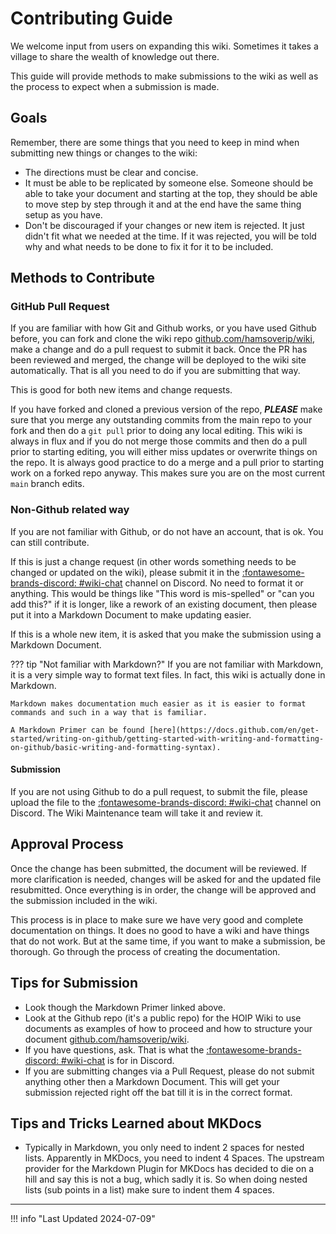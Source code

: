 # Contributing Guide

We welcome input from users on expanding this wiki. Sometimes it takes a village to share the wealth of knowledge out there.

This guide will provide methods to make submissions to the wiki as well as the process to expect when a submission is made.

## Goals

Remember, there are some things that you need to keep in mind when submitting new things or changes to the wiki:

* The directions must be clear and concise.
* It must be able to be replicated by someone else. Someone should be able to take your document and starting at the top, they should be able to move step by step through it and at the end have the same thing setup as you have.
* Don't be discouraged if your changes or new item is rejected. It just didn't fit what we needed at the time. If it was rejected, you will be told why and what needs to be done to fix it for it to be included.

## Methods to Contribute

### GitHub Pull Request

If you are familiar with how Git and Github works, or you have used Github before, you can fork and clone the wiki repo [github.com/hamsoverip/wiki](https://github.com/hamsoverip/wiki), make a change and do a pull request to submit it back. Once the PR has been reviewed and merged, the change will be deployed to the wiki site automatically. That is all you need to do if you are submitting that way.

This is good for both new items and change requests.

If you have forked and cloned a previous version of the repo, ***PLEASE*** make sure that you merge any outstanding commits from the main repo to your fork and then do a `git pull` prior to doing any local editing. This wiki is always in flux and if you do not merge those commits and then do a pull prior to starting editing, you will either miss updates or overwrite things on the repo. It is always good practice to do a merge and a pull prior to starting work on a forked repo anyway. This makes sure you are on the most current `main` branch edits.

### Non-Github related way

If you are not familiar with Github, or do not have an account, that is ok. You can still contribute.

If this is just a change request (in other words something needs to be changed or updated on the wiki), please submit it in the [:fontawesome-brands-discord: #wiki-chat](https://discord.com/channels/966060559961296956/975534734157443112) channel on Discord. No need to format it or anything. This would be things like "This word is mis-spelled" or "can you add this?" if it is longer, like a rework of an existing document, then please put it into a Markdown Document to make updating easier.

If this is a whole new item, it is asked that you make the submission using a Markdown Document.

??? tip "Not familiar with Markdown?"
    If you are not familiar with Markdown, it is a very simple way to format text files. In fact, this wiki is actually done in Markdown.

    Markdown makes documentation much easier as it is easier to format commands and such in a way that is familiar.

    A Markdown Primer can be found [here](https://docs.github.com/en/get-started/writing-on-github/getting-started-with-writing-and-formatting-on-github/basic-writing-and-formatting-syntax).

#### Submission

If you are not using Github to do a pull request, to submit the file, please upload the file to the [:fontawesome-brands-discord: #wiki-chat](https://discord.com/channels/966060559961296956/975534734157443112) channel on Discord. The Wiki Maintenance team will take it and review it.

## Approval Process

Once the change has been submitted, the document will be reviewed. If more clarification is needed, changes will be asked for and the updated file resubmitted. Once everything is in order, the change will be approved and the submission included in the wiki.

This process is in place to make sure we have very good and complete documentation on things. It does no good to have a wiki and have things that do not work. But at the same time, if you want to make a submission, be thorough. Go through the process of creating the documentation.

## Tips for Submission

* Look though the Markdown Primer linked above.
* Look at the Github repo (it's a public repo) for the HOIP Wiki to use documents as examples of how to proceed and how to structure your document [github.com/hamsoverip/wiki](https://github.com/hamsoverip/wiki).
* If you have questions, ask. That is what the [:fontawesome-brands-discord: #wiki-chat](https://discord.com/channels/966060559961296956/975534734157443112) is for in Discord.
* If you are submitting changes via a Pull Request, please do not submit anything other then a Markdown Document. This will get your submission rejected right off the bat till it is in the correct format.

## Tips and Tricks Learned about MKDocs

* Typically in Markdown, you only need to indent 2 spaces for nested lists. Apparently in MKDocs, you need to indent 4 Spaces. The upstream provider for the Markdown Plugin for MKDocs has decided to die on a hill and say this is not a bug, which sadly it is. So when doing nested lists (sub points in a list) make sure to indent them 4 spaces.

----

!!! info "Last Updated 2024-07-09"
